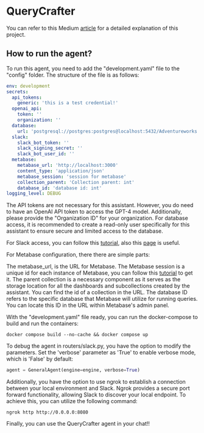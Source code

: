 # QueryCrafter

You can refer to this Medium [article](https://medium.com/p/97f60aa26708) for a detailed explanation of this project.


## How to run the agent?

To run this agent, you need to add the "development.yaml" file to the "config" folder. The structure of the file is as follows:

```yaml
env: development
secrets:
  api_tokens:
    generic: 'this is a test credential!'
  openai_api:
    token: ''
    organization: ''
  database:
    url: 'postgresql://postgres:postgres@localhost:5432/Adventureworks'
  slack:
    slack_bot_token: ''
    slack_signing_secret: ''
    slack_bot_user_id: ''
  metabase:
    metabase_url: 'http://localhost:3000'
    content_type: 'application/json'
    metabase_session: 'session for metabase'
    collection_parent: 'Collection parent: int'
    database_id: 'database id: int'
logging_level: DEBUG
```

The API tokens are not necessary for this assistant. However, you do need to have an OpenAI API token to access the GPT-4 model. Additionally, please provide the "Organization ID" for your organization. For database access, it is recommended to create a read-only user specifically for this assistant to ensure secure and limited access to the database.

For Slack access, you can follow this [tutorial](https://www.youtube.com/watch?v=3jFXRNn2Bu8&t=1510s&ab_channel=DaveEbbelaar), also this [page](https://docs.datalumina.io/3y3XPD66nBJaub/b/2808AFE6-41C8-46EF-A4AB-52A4B021993A/Part-1-%E2%80%94-Slack-Setup) is useful.

For Metabase configuration, there there are simple parts:

The metabase_url, is the URL for Metabase.
The Metabase session is a unique id for each instance of Metabase, you can follow this [tutorial](https://www.metabase.com/learn/administration/metabase-api#authenticate-your-requests-with-a-session-token) to get it.
The parent collection is a necessary component as it serves as the storage location for all the dashboards and subcollections created by the assistant. You can find the id of a collection in the URL.
The database ID refers to the specific database that Metabase will utilize for running queries. You can locate this ID in the URL within Metabase's admin panel.



With the "development.yaml" file ready, you can run the docker-compose to build and run the containers:
```
docker compose build --no-cache && docker compose up
```

To debug the agent in routers/slack.py, you have the option to modify the parameters. Set the 'verbose' parameter as 'True' to enable verbose mode, which is 'False' by default:

```python
agent = GeneralAgent(engine=engine, verbose=True)
```

Additionally, you have the option to use ngrok to establish a connection between your local environment and Slack. Ngrok provides a secure port forward functionality, allowing Slack to discover your local endpoint. To achieve this, you can utilize the following command:
```
ngrok http http://0.0.0.0:8080
```
Finally, you can use the QueryCrafter agent in your chat!!